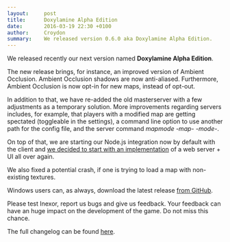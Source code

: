 ```yaml
---
layout:     post
title:      Doxylamine Alpha Edition
date:       2016-03-19 22:30 +0100
author:     Croydon
summary:    We released version 0.6.0 aka Doxylamine Alpha Edition.
---
```


We released recently our next version named __Doxylamine Alpha Edition__.

The new release brings, for instance, an improved version of Ambient Occlusion. Ambient Occlusion shadows are now anti-aliased. Furthermore, Ambient Occlusion is now opt-in for new maps, instead of opt-out. 

In addition to that, we have re-added the old masterserver with a few adjustments as a temporary solution. More improvements regarding servers includes, for example, that players with a modified map are getting spectated (toggleable in the settings), a command line option to use another path for the config file, and the server command *mapmode -map- -mode-*.

On top of that, we are starting our Node.js integration now by default with the client and [we decided to start with an implementation](https://github.com/inexorgame/inexor-core/pull/291) of a web server + UI all over again.

We also fixed a potential crash, if one is trying to load a map with non-existing textures. 

Windows users can, as always, download the latest release [from GitHub](https://github.com/inexorgame/inexor-core/releases).

Please test Inexor, report us bugs and give us feedback. Your feedback can have an huge impact on the development of the game. Do not miss this chance. 

The full changelog can be found [here](https://github.com/inexorgame/inexor-core/blob/master/changelog.md#doxylamine-alpha-edition-v060-alpha-2016-03-06).

